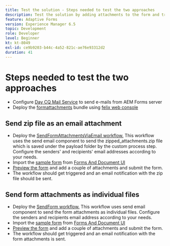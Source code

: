 ```yaml
---
title: Test the solution - Steps needed to test the two approaches
description: Test the solution by adding attachments to the form and trigger the workflow to send the email.
feature: Adaptive Forms
version: Experience Manager 6.5
topic: Development
role: Developer
level: Beginner
kt: kt-8049
exl-id: ce9b9203-b44c-4a52-821c-ae76e93312d2
duration: 41
---
```

# Steps needed to test the two approaches

* Configure [Day CQ Mail Service](https://experienceleague.adobe.com/docs/experience-manager-65/administering/operations/notification.html?lang=en#configuring-the-mail-service) to send e-mails from AEM Forms server
* Deploy the [formattachments](assets/formattachments.formattachments.core-1.0-SNAPSHOT.jar) bundle using [felix web console](http://localhost:4502/system/console/bundles)

## Send zip file as an email attachment



* Deploy the [SendFormAttachmentsViaEmail workflow.](assets/zipped-form-attachments-model.zip) This workflow uses the send email component to send the zipped_attachments.zip file which is saved under the payload folder by the custom process step. Configure the senders' and recipients' email addresses according to your needs.
* Import the [sample form](assets/zip-form-attachments-form.zip) from [Forms And Document UI](http://localhost:4502/aem/forms.html/content/dam/formsanddocuments)
* [Preview the form](http://localhost:4502/content/dam/formsanddocuments/zippformattachments/jcr:content?wcmmode=disabled) and add a couple of attachments and submit the form.
* The workflow should get triggered and an email notification with the zip file should be sent.

## Send form attachments as individual files

* Deploy the [SendForm workflow.](assets/send-form-attachments-model.zip) This workflow uses send email component to send the form attachments as individual files. Configure the senders and recipients email address according to your needs.
* Import the [sample form](assets/send-list-attachments-form.zip) from [Forms And Document UI](http://localhost:4502/aem/forms.html/content/dam/formsanddocuments)
* [Preview the form](http://localhost:4502/content/dam/formsanddocuments/sendlistofattachments/jcr:content?wcmmode=disabled) and add a couple of attachments and submit the form.
* The workflow should get triggered and an email notification with the form attachments is sent.
